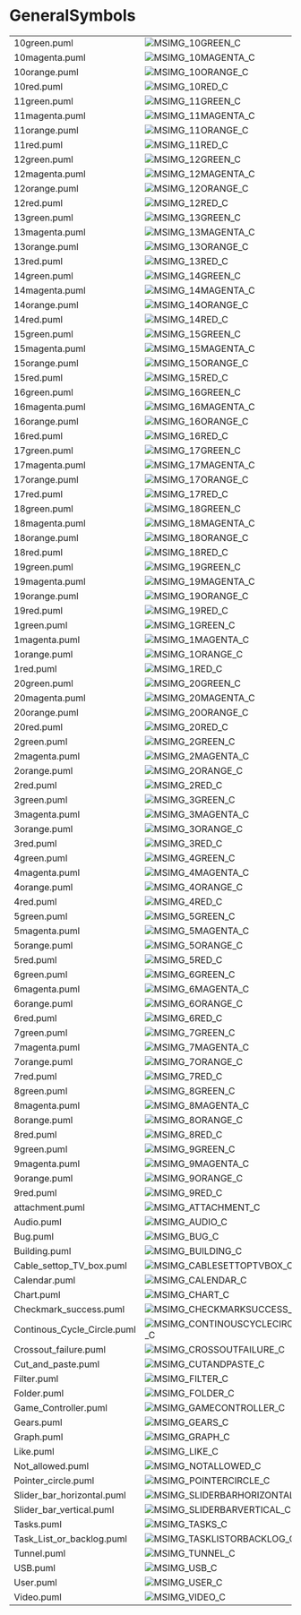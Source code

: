 # GeneralSymbols

|   |   |   |   |
|---|---|---|---|
| 10green.puml | ![MSIMG_10GREEN_C](10green.png) | ![MSIMG_10GREEN_M](10green_mono.png) | ![MSIMG_10GREEN_G](10green_gray.png) | 
| 10magenta.puml | ![MSIMG_10MAGENTA_C](10magenta.png) | ![MSIMG_10MAGENTA_M](10magenta_mono.png) | ![MSIMG_10MAGENTA_G](10magenta_gray.png) | 
| 10orange.puml | ![MSIMG_10ORANGE_C](10orange.png) | ![MSIMG_10ORANGE_M](10orange_mono.png) | ![MSIMG_10ORANGE_G](10orange_gray.png) | 
| 10red.puml | ![MSIMG_10RED_C](10red.png) | ![MSIMG_10RED_M](10red_mono.png) | ![MSIMG_10RED_G](10red_gray.png) | 
| 11green.puml | ![MSIMG_11GREEN_C](11green.png) | ![MSIMG_11GREEN_M](11green_mono.png) | ![MSIMG_11GREEN_G](11green_gray.png) | 
| 11magenta.puml | ![MSIMG_11MAGENTA_C](11magenta.png) | ![MSIMG_11MAGENTA_M](11magenta_mono.png) | ![MSIMG_11MAGENTA_G](11magenta_gray.png) | 
| 11orange.puml | ![MSIMG_11ORANGE_C](11orange.png) | ![MSIMG_11ORANGE_M](11orange_mono.png) | ![MSIMG_11ORANGE_G](11orange_gray.png) | 
| 11red.puml | ![MSIMG_11RED_C](11red.png) | ![MSIMG_11RED_M](11red_mono.png) | ![MSIMG_11RED_G](11red_gray.png) | 
| 12green.puml | ![MSIMG_12GREEN_C](12green.png) | ![MSIMG_12GREEN_M](12green_mono.png) | ![MSIMG_12GREEN_G](12green_gray.png) | 
| 12magenta.puml | ![MSIMG_12MAGENTA_C](12magenta.png) | ![MSIMG_12MAGENTA_M](12magenta_mono.png) | ![MSIMG_12MAGENTA_G](12magenta_gray.png) | 
| 12orange.puml | ![MSIMG_12ORANGE_C](12orange.png) | ![MSIMG_12ORANGE_M](12orange_mono.png) | ![MSIMG_12ORANGE_G](12orange_gray.png) | 
| 12red.puml | ![MSIMG_12RED_C](12red.png) | ![MSIMG_12RED_M](12red_mono.png) | ![MSIMG_12RED_G](12red_gray.png) | 
| 13green.puml | ![MSIMG_13GREEN_C](13green.png) | ![MSIMG_13GREEN_M](13green_mono.png) | ![MSIMG_13GREEN_G](13green_gray.png) | 
| 13magenta.puml | ![MSIMG_13MAGENTA_C](13magenta.png) | ![MSIMG_13MAGENTA_M](13magenta_mono.png) | ![MSIMG_13MAGENTA_G](13magenta_gray.png) | 
| 13orange.puml | ![MSIMG_13ORANGE_C](13orange.png) | ![MSIMG_13ORANGE_M](13orange_mono.png) | ![MSIMG_13ORANGE_G](13orange_gray.png) | 
| 13red.puml | ![MSIMG_13RED_C](13red.png) | ![MSIMG_13RED_M](13red_mono.png) | ![MSIMG_13RED_G](13red_gray.png) | 
| 14green.puml | ![MSIMG_14GREEN_C](14green.png) | ![MSIMG_14GREEN_M](14green_mono.png) | ![MSIMG_14GREEN_G](14green_gray.png) | 
| 14magenta.puml | ![MSIMG_14MAGENTA_C](14magenta.png) | ![MSIMG_14MAGENTA_M](14magenta_mono.png) | ![MSIMG_14MAGENTA_G](14magenta_gray.png) | 
| 14orange.puml | ![MSIMG_14ORANGE_C](14orange.png) | ![MSIMG_14ORANGE_M](14orange_mono.png) | ![MSIMG_14ORANGE_G](14orange_gray.png) | 
| 14red.puml | ![MSIMG_14RED_C](14red.png) | ![MSIMG_14RED_M](14red_mono.png) | ![MSIMG_14RED_G](14red_gray.png) | 
| 15green.puml | ![MSIMG_15GREEN_C](15green.png) | ![MSIMG_15GREEN_M](15green_mono.png) | ![MSIMG_15GREEN_G](15green_gray.png) | 
| 15magenta.puml | ![MSIMG_15MAGENTA_C](15magenta.png) | ![MSIMG_15MAGENTA_M](15magenta_mono.png) | ![MSIMG_15MAGENTA_G](15magenta_gray.png) | 
| 15orange.puml | ![MSIMG_15ORANGE_C](15orange.png) | ![MSIMG_15ORANGE_M](15orange_mono.png) | ![MSIMG_15ORANGE_G](15orange_gray.png) | 
| 15red.puml | ![MSIMG_15RED_C](15red.png) | ![MSIMG_15RED_M](15red_mono.png) | ![MSIMG_15RED_G](15red_gray.png) | 
| 16green.puml | ![MSIMG_16GREEN_C](16green.png) | ![MSIMG_16GREEN_M](16green_mono.png) | ![MSIMG_16GREEN_G](16green_gray.png) | 
| 16magenta.puml | ![MSIMG_16MAGENTA_C](16magenta.png) | ![MSIMG_16MAGENTA_M](16magenta_mono.png) | ![MSIMG_16MAGENTA_G](16magenta_gray.png) | 
| 16orange.puml | ![MSIMG_16ORANGE_C](16orange.png) | ![MSIMG_16ORANGE_M](16orange_mono.png) | ![MSIMG_16ORANGE_G](16orange_gray.png) | 
| 16red.puml | ![MSIMG_16RED_C](16red.png) | ![MSIMG_16RED_M](16red_mono.png) | ![MSIMG_16RED_G](16red_gray.png) | 
| 17green.puml | ![MSIMG_17GREEN_C](17green.png) | ![MSIMG_17GREEN_M](17green_mono.png) | ![MSIMG_17GREEN_G](17green_gray.png) | 
| 17magenta.puml | ![MSIMG_17MAGENTA_C](17magenta.png) | ![MSIMG_17MAGENTA_M](17magenta_mono.png) | ![MSIMG_17MAGENTA_G](17magenta_gray.png) | 
| 17orange.puml | ![MSIMG_17ORANGE_C](17orange.png) | ![MSIMG_17ORANGE_M](17orange_mono.png) | ![MSIMG_17ORANGE_G](17orange_gray.png) | 
| 17red.puml | ![MSIMG_17RED_C](17red.png) | ![MSIMG_17RED_M](17red_mono.png) | ![MSIMG_17RED_G](17red_gray.png) | 
| 18green.puml | ![MSIMG_18GREEN_C](18green.png) | ![MSIMG_18GREEN_M](18green_mono.png) | ![MSIMG_18GREEN_G](18green_gray.png) | 
| 18magenta.puml | ![MSIMG_18MAGENTA_C](18magenta.png) | ![MSIMG_18MAGENTA_M](18magenta_mono.png) | ![MSIMG_18MAGENTA_G](18magenta_gray.png) | 
| 18orange.puml | ![MSIMG_18ORANGE_C](18orange.png) | ![MSIMG_18ORANGE_M](18orange_mono.png) | ![MSIMG_18ORANGE_G](18orange_gray.png) | 
| 18red.puml | ![MSIMG_18RED_C](18red.png) | ![MSIMG_18RED_M](18red_mono.png) | ![MSIMG_18RED_G](18red_gray.png) | 
| 19green.puml | ![MSIMG_19GREEN_C](19green.png) | ![MSIMG_19GREEN_M](19green_mono.png) | ![MSIMG_19GREEN_G](19green_gray.png) | 
| 19magenta.puml | ![MSIMG_19MAGENTA_C](19magenta.png) | ![MSIMG_19MAGENTA_M](19magenta_mono.png) | ![MSIMG_19MAGENTA_G](19magenta_gray.png) | 
| 19orange.puml | ![MSIMG_19ORANGE_C](19orange.png) | ![MSIMG_19ORANGE_M](19orange_mono.png) | ![MSIMG_19ORANGE_G](19orange_gray.png) | 
| 19red.puml | ![MSIMG_19RED_C](19red.png) | ![MSIMG_19RED_M](19red_mono.png) | ![MSIMG_19RED_G](19red_gray.png) | 
| 1green.puml | ![MSIMG_1GREEN_C](1green.png) | ![MSIMG_1GREEN_M](1green_mono.png) | ![MSIMG_1GREEN_G](1green_gray.png) | 
| 1magenta.puml | ![MSIMG_1MAGENTA_C](1magenta.png) | ![MSIMG_1MAGENTA_M](1magenta_mono.png) | ![MSIMG_1MAGENTA_G](1magenta_gray.png) | 
| 1orange.puml | ![MSIMG_1ORANGE_C](1orange.png) | ![MSIMG_1ORANGE_M](1orange_mono.png) | ![MSIMG_1ORANGE_G](1orange_gray.png) | 
| 1red.puml | ![MSIMG_1RED_C](1red.png) | ![MSIMG_1RED_M](1red_mono.png) | ![MSIMG_1RED_G](1red_gray.png) | 
| 20green.puml | ![MSIMG_20GREEN_C](20green.png) | ![MSIMG_20GREEN_M](20green_mono.png) | ![MSIMG_20GREEN_G](20green_gray.png) | 
| 20magenta.puml | ![MSIMG_20MAGENTA_C](20magenta.png) | ![MSIMG_20MAGENTA_M](20magenta_mono.png) | ![MSIMG_20MAGENTA_G](20magenta_gray.png) | 
| 20orange.puml | ![MSIMG_20ORANGE_C](20orange.png) | ![MSIMG_20ORANGE_M](20orange_mono.png) | ![MSIMG_20ORANGE_G](20orange_gray.png) | 
| 20red.puml | ![MSIMG_20RED_C](20red.png) | ![MSIMG_20RED_M](20red_mono.png) | ![MSIMG_20RED_G](20red_gray.png) | 
| 2green.puml | ![MSIMG_2GREEN_C](2green.png) | ![MSIMG_2GREEN_M](2green_mono.png) | ![MSIMG_2GREEN_G](2green_gray.png) | 
| 2magenta.puml | ![MSIMG_2MAGENTA_C](2magenta.png) | ![MSIMG_2MAGENTA_M](2magenta_mono.png) | ![MSIMG_2MAGENTA_G](2magenta_gray.png) | 
| 2orange.puml | ![MSIMG_2ORANGE_C](2orange.png) | ![MSIMG_2ORANGE_M](2orange_mono.png) | ![MSIMG_2ORANGE_G](2orange_gray.png) | 
| 2red.puml | ![MSIMG_2RED_C](2red.png) | ![MSIMG_2RED_M](2red_mono.png) | ![MSIMG_2RED_G](2red_gray.png) | 
| 3green.puml | ![MSIMG_3GREEN_C](3green.png) | ![MSIMG_3GREEN_M](3green_mono.png) | ![MSIMG_3GREEN_G](3green_gray.png) | 
| 3magenta.puml | ![MSIMG_3MAGENTA_C](3magenta.png) | ![MSIMG_3MAGENTA_M](3magenta_mono.png) | ![MSIMG_3MAGENTA_G](3magenta_gray.png) | 
| 3orange.puml | ![MSIMG_3ORANGE_C](3orange.png) | ![MSIMG_3ORANGE_M](3orange_mono.png) | ![MSIMG_3ORANGE_G](3orange_gray.png) | 
| 3red.puml | ![MSIMG_3RED_C](3red.png) | ![MSIMG_3RED_M](3red_mono.png) | ![MSIMG_3RED_G](3red_gray.png) | 
| 4green.puml | ![MSIMG_4GREEN_C](4green.png) | ![MSIMG_4GREEN_M](4green_mono.png) | ![MSIMG_4GREEN_G](4green_gray.png) | 
| 4magenta.puml | ![MSIMG_4MAGENTA_C](4magenta.png) | ![MSIMG_4MAGENTA_M](4magenta_mono.png) | ![MSIMG_4MAGENTA_G](4magenta_gray.png) | 
| 4orange.puml | ![MSIMG_4ORANGE_C](4orange.png) | ![MSIMG_4ORANGE_M](4orange_mono.png) | ![MSIMG_4ORANGE_G](4orange_gray.png) | 
| 4red.puml | ![MSIMG_4RED_C](4red.png) | ![MSIMG_4RED_M](4red_mono.png) | ![MSIMG_4RED_G](4red_gray.png) | 
| 5green.puml | ![MSIMG_5GREEN_C](5green.png) | ![MSIMG_5GREEN_M](5green_mono.png) | ![MSIMG_5GREEN_G](5green_gray.png) | 
| 5magenta.puml | ![MSIMG_5MAGENTA_C](5magenta.png) | ![MSIMG_5MAGENTA_M](5magenta_mono.png) | ![MSIMG_5MAGENTA_G](5magenta_gray.png) | 
| 5orange.puml | ![MSIMG_5ORANGE_C](5orange.png) | ![MSIMG_5ORANGE_M](5orange_mono.png) | ![MSIMG_5ORANGE_G](5orange_gray.png) | 
| 5red.puml | ![MSIMG_5RED_C](5red.png) | ![MSIMG_5RED_M](5red_mono.png) | ![MSIMG_5RED_G](5red_gray.png) | 
| 6green.puml | ![MSIMG_6GREEN_C](6green.png) | ![MSIMG_6GREEN_M](6green_mono.png) | ![MSIMG_6GREEN_G](6green_gray.png) | 
| 6magenta.puml | ![MSIMG_6MAGENTA_C](6magenta.png) | ![MSIMG_6MAGENTA_M](6magenta_mono.png) | ![MSIMG_6MAGENTA_G](6magenta_gray.png) | 
| 6orange.puml | ![MSIMG_6ORANGE_C](6orange.png) | ![MSIMG_6ORANGE_M](6orange_mono.png) | ![MSIMG_6ORANGE_G](6orange_gray.png) | 
| 6red.puml | ![MSIMG_6RED_C](6red.png) | ![MSIMG_6RED_M](6red_mono.png) | ![MSIMG_6RED_G](6red_gray.png) | 
| 7green.puml | ![MSIMG_7GREEN_C](7green.png) | ![MSIMG_7GREEN_M](7green_mono.png) | ![MSIMG_7GREEN_G](7green_gray.png) | 
| 7magenta.puml | ![MSIMG_7MAGENTA_C](7magenta.png) | ![MSIMG_7MAGENTA_M](7magenta_mono.png) | ![MSIMG_7MAGENTA_G](7magenta_gray.png) | 
| 7orange.puml | ![MSIMG_7ORANGE_C](7orange.png) | ![MSIMG_7ORANGE_M](7orange_mono.png) | ![MSIMG_7ORANGE_G](7orange_gray.png) | 
| 7red.puml | ![MSIMG_7RED_C](7red.png) | ![MSIMG_7RED_M](7red_mono.png) | ![MSIMG_7RED_G](7red_gray.png) | 
| 8green.puml | ![MSIMG_8GREEN_C](8green.png) | ![MSIMG_8GREEN_M](8green_mono.png) | ![MSIMG_8GREEN_G](8green_gray.png) | 
| 8magenta.puml | ![MSIMG_8MAGENTA_C](8magenta.png) | ![MSIMG_8MAGENTA_M](8magenta_mono.png) | ![MSIMG_8MAGENTA_G](8magenta_gray.png) | 
| 8orange.puml | ![MSIMG_8ORANGE_C](8orange.png) | ![MSIMG_8ORANGE_M](8orange_mono.png) | ![MSIMG_8ORANGE_G](8orange_gray.png) | 
| 8red.puml | ![MSIMG_8RED_C](8red.png) | ![MSIMG_8RED_M](8red_mono.png) | ![MSIMG_8RED_G](8red_gray.png) | 
| 9green.puml | ![MSIMG_9GREEN_C](9green.png) | ![MSIMG_9GREEN_M](9green_mono.png) | ![MSIMG_9GREEN_G](9green_gray.png) | 
| 9magenta.puml | ![MSIMG_9MAGENTA_C](9magenta.png) | ![MSIMG_9MAGENTA_M](9magenta_mono.png) | ![MSIMG_9MAGENTA_G](9magenta_gray.png) | 
| 9orange.puml | ![MSIMG_9ORANGE_C](9orange.png) | ![MSIMG_9ORANGE_M](9orange_mono.png) | ![MSIMG_9ORANGE_G](9orange_gray.png) | 
| 9red.puml | ![MSIMG_9RED_C](9red.png) | ![MSIMG_9RED_M](9red_mono.png) | ![MSIMG_9RED_G](9red_gray.png) | 
| attachment.puml | ![MSIMG_ATTACHMENT_C](attachment.png) | ![MSIMG_ATTACHMENT_M](attachment_mono.png) | ![MSIMG_ATTACHMENT_G](attachment_gray.png) | 
| Audio.puml | ![MSIMG_AUDIO_C](audio.png) | ![MSIMG_AUDIO_M](audio_mono.png) | ![MSIMG_AUDIO_G](audio_gray.png) | 
| Bug.puml | ![MSIMG_BUG_C](bug.png) | ![MSIMG_BUG_M](bug_mono.png) | ![MSIMG_BUG_G](bug_gray.png) | 
| Building.puml | ![MSIMG_BUILDING_C](building.png) | ![MSIMG_BUILDING_M](building_mono.png) | ![MSIMG_BUILDING_G](building_gray.png) | 
| Cable_settop_TV_box.puml | ![MSIMG_CABLESETTOPTVBOX_C](cable_settop_tv_box.png) | ![MSIMG_CABLESETTOPTVBOX_M](cable_settop_tv_box_mono.png) | ![MSIMG_CABLESETTOPTVBOX_G](cable_settop_tv_box_gray.png) | 
| Calendar.puml | ![MSIMG_CALENDAR_C](calendar.png) | ![MSIMG_CALENDAR_M](calendar_mono.png) | ![MSIMG_CALENDAR_G](calendar_gray.png) | 
| Chart.puml | ![MSIMG_CHART_C](chart.png) | ![MSIMG_CHART_M](chart_mono.png) | ![MSIMG_CHART_G](chart_gray.png) | 
| Checkmark_success.puml | ![MSIMG_CHECKMARKSUCCESS_C](checkmark_success.png) | ![MSIMG_CHECKMARKSUCCESS_M](checkmark_success_mono.png) | ![MSIMG_CHECKMARKSUCCESS_G](checkmark_success_gray.png) | 
| Continous_Cycle_Circle.puml | ![MSIMG_CONTINOUSCYCLECIRCLE_C](continous_cycle_circle.png) | ![MSIMG_CONTINOUSCYCLECIRCLE_M](continous_cycle_circle_mono.png) | ![MSIMG_CONTINOUSCYCLECIRCLE_G](continous_cycle_circle_gray.png) | 
| Crossout_failure.puml | ![MSIMG_CROSSOUTFAILURE_C](crossout_failure.png) | ![MSIMG_CROSSOUTFAILURE_M](crossout_failure_mono.png) | ![MSIMG_CROSSOUTFAILURE_G](crossout_failure_gray.png) | 
| Cut_and_paste.puml | ![MSIMG_CUTANDPASTE_C](cut_and_paste.png) | ![MSIMG_CUTANDPASTE_M](cut_and_paste_mono.png) | ![MSIMG_CUTANDPASTE_G](cut_and_paste_gray.png) | 
| Filter.puml | ![MSIMG_FILTER_C](filter.png) | ![MSIMG_FILTER_M](filter_mono.png) | ![MSIMG_FILTER_G](filter_gray.png) | 
| Folder.puml | ![MSIMG_FOLDER_C](folder.png) | ![MSIMG_FOLDER_M](folder_mono.png) | ![MSIMG_FOLDER_G](folder_gray.png) | 
| Game_Controller.puml | ![MSIMG_GAMECONTROLLER_C](game_controller.png) | ![MSIMG_GAMECONTROLLER_M](game_controller_mono.png) | ![MSIMG_GAMECONTROLLER_G](game_controller_gray.png) | 
| Gears.puml | ![MSIMG_GEARS_C](gears.png) | ![MSIMG_GEARS_M](gears_mono.png) | ![MSIMG_GEARS_G](gears_gray.png) | 
| Graph.puml | ![MSIMG_GRAPH_C](graph.png) | ![MSIMG_GRAPH_M](graph_mono.png) | ![MSIMG_GRAPH_G](graph_gray.png) | 
| Like.puml | ![MSIMG_LIKE_C](like.png) | ![MSIMG_LIKE_M](like_mono.png) | ![MSIMG_LIKE_G](like_gray.png) | 
| Not_allowed.puml | ![MSIMG_NOTALLOWED_C](not_allowed.png) | ![MSIMG_NOTALLOWED_M](not_allowed_mono.png) | ![MSIMG_NOTALLOWED_G](not_allowed_gray.png) | 
| Pointer_circle.puml | ![MSIMG_POINTERCIRCLE_C](pointer_circle.png) | ![MSIMG_POINTERCIRCLE_M](pointer_circle_mono.png) | ![MSIMG_POINTERCIRCLE_G](pointer_circle_gray.png) | 
| Slider_bar_horizontal.puml | ![MSIMG_SLIDERBARHORIZONTAL_C](slider_bar_horizontal.png) | ![MSIMG_SLIDERBARHORIZONTAL_M](slider_bar_horizontal_mono.png) | ![MSIMG_SLIDERBARHORIZONTAL_G](slider_bar_horizontal_gray.png) | 
| Slider_bar_vertical.puml | ![MSIMG_SLIDERBARVERTICAL_C](slider_bar_vertical.png) | ![MSIMG_SLIDERBARVERTICAL_M](slider_bar_vertical_mono.png) | ![MSIMG_SLIDERBARVERTICAL_G](slider_bar_vertical_gray.png) | 
| Tasks.puml | ![MSIMG_TASKS_C](tasks.png) | ![MSIMG_TASKS_M](tasks_mono.png) | ![MSIMG_TASKS_G](tasks_gray.png) | 
| Task_List_or_backlog.puml | ![MSIMG_TASKLISTORBACKLOG_C](task_list_or_backlog.png) | ![MSIMG_TASKLISTORBACKLOG_M](task_list_or_backlog_mono.png) | ![MSIMG_TASKLISTORBACKLOG_G](task_list_or_backlog_gray.png) | 
| Tunnel.puml | ![MSIMG_TUNNEL_C](tunnel.png) | ![MSIMG_TUNNEL_M](tunnel_mono.png) | ![MSIMG_TUNNEL_G](tunnel_gray.png) | 
| USB.puml | ![MSIMG_USB_C](usb.png) | ![MSIMG_USB_M](usb_mono.png) | ![MSIMG_USB_G](usb_gray.png) | 
| User.puml | ![MSIMG_USER_C](user.png) | ![MSIMG_USER_M](user_mono.png) | ![MSIMG_USER_G](user_gray.png) | 
| Video.puml | ![MSIMG_VIDEO_C](video.png) | ![MSIMG_VIDEO_M](video_mono.png) | ![MSIMG_VIDEO_G](video_gray.png) | 
